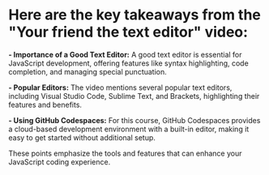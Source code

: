# Here are the key takeaways from the "Your friend the text editor" video:

**- Importance of a Good Text Editor:** A good text editor is essential for JavaScript development, offering features like syntax highlighting, code completion, and managing special punctuation.

**- Popular Editors:** The video mentions several popular text editors, including Visual Studio Code, Sublime Text, and Brackets, highlighting their features and benefits.

**- Using GitHub Codespaces:** For this course, GitHub Codespaces provides a cloud-based development environment with a built-in editor, making it easy to get started without additional setup.

These points emphasize the tools and features that can enhance your JavaScript coding experience.